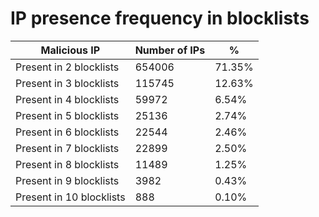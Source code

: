 # IP presence frequency in blocklists
| Malicious IP | Number of IPs | % |
|----|----|----|
| Present in 2 blocklists | 654006 | 71.35% |
| Present in 3 blocklists | 115745 | 12.63% |
| Present in 4 blocklists | 59972 | 6.54% |
| Present in 5 blocklists | 25136 | 2.74% |
| Present in 6 blocklists | 22544 | 2.46% |
| Present in 7 blocklists | 22899 | 2.50% |
| Present in 8 blocklists | 11489 | 1.25% |
| Present in 9 blocklists | 3982 | 0.43% |
| Present in 10 blocklists | 888 | 0.10% |
